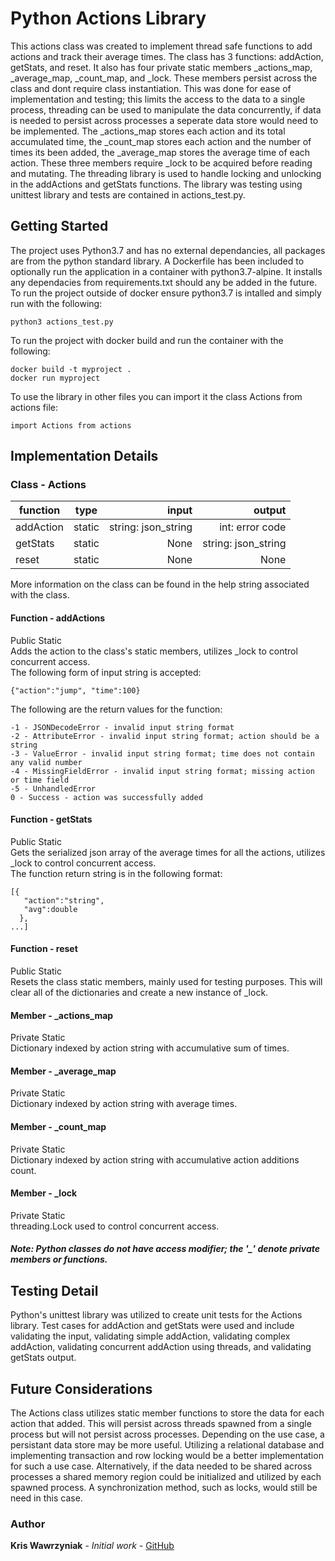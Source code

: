 # Python Actions Library 
 
This actions class was created to implement thread safe functions to add actions and track their average times. The class has 3 functions: addAction, getStats, and reset. It also has four private static members _actions_map, _average_map, _count_map, and _lock. These members persist across the class and dont require class instantiation. This was done for ease of implementation and testing; this limits the access to the data to a single process, threading can be used to manipulate the data concurrently, if data is needed to persist across processes a seperate data store would need to be implemented. The _actions_map stores each action and its total accumulated time, the _count_map stores each action and the number of times its been added, the _average_map stores the average time of each action. These three members require _lock to be acquired before reading and mutating. The threading library is used to handle locking and unlocking in the addActions and getStats functions. The library was testing using unittest library and tests are contained in actions_test.py. 

## Getting Started 

The project uses Python3.7 and has no external dependancies, all packages are from the python standard library. A Dockerfile has been included to optionally run the application in a container with python3.7-alpine. It installs any dependacies from requirements.txt should any be added in the future.\
To run the project outside of docker ensure python3.7 is intalled and simply run with the following: 
```
python3 actions_test.py
```

To run the project with docker build and run the container with the following: 
```
docker build -t myproject .
docker run myproject
```

To use the library in other files you can import it the class Actions from actions file:
```
import Actions from actions
```

## Implementation Details
### Class - Actions
| function        | type            | input                     | output |
| ------------- |:-------------:    | -----:                    | ----:|
| addAction     | static            | string: json_string       |int: error code|
| getStats      | static            |   None                    |string: json_string|
| reset         | static            |   None                    |None|

More information on the class can be found in the help string associated with the class.
#### Function - addActions
Public Static\
Adds the action to the class's static members, utilizes _lock to control concurrent access.\
The following form of input string is accepted: 
```
{"action":"jump", "time":100}
```
The following are the return values for the function: 
```
-1 - JSONDecodeError - invalid input string format
-2 - AttributeError - invalid input string format; action should be a string
-3 - ValueError - invalid input string format; time does not contain any valid number
-4 - MissingFieldError - invalid input string format; missing action or time field
-5 - UnhandledError 
0 - Success - action was successfully added
```
#### Function - getStats
Public Static\
Gets the serialized json array of the average times for all the actions, utilizes _lock to control concurrent access.\
The function return string is in the following format: 
```
[{
   "action":"string",
   "avg":double
  }, 
...]
```
#### Function - reset
Public Static\
Resets the class static members, mainly used for testing purposes. This will clear all of the dictionaries and create a new instance of _lock. 
#### Member - _actions_map
Private Static\
Dictionary indexed by action string with accumulative sum of times.
#### Member - _average_map
Private Static\
Dictionary indexed by action string with average times.
#### Member - _count_map
Private Static\
Dictionary indexed by action string with accumulative action additions count.
#### Member - _lock
Private Static\
threading.Lock used to control concurrent access.

##### Note: Python classes do not have access modifier; the '_' denote private members or functions.
## Testing Detail
Python's unittest library was utilized to create unit tests for the Actions library. Test cases for addAction and getStats were used and include validating the input, validating simple addAction, validating complex addAction, validating concurrent addAction using threads, and validating getStats output.
## Future Considerations
The Actions class utilizes static member functions to store the data for each action that added. This will persist across threads spawned from a single process but will not persist across processes. Depending on the use case, a persistant data store may be more useful. Utilizing a relational database and implementing transaction and row locking would be a better implementation for such a use case. Alternatively, if the data needed to be shared across processes a shared memory region could be initialized and utilized by each spawned process. A synchronization method, such as locks, would still be need in this case.

### Author 
**Kris Wawrzyniak** - *Initial work* - [GitHub](https://github.com/kriswawrzyniak)
